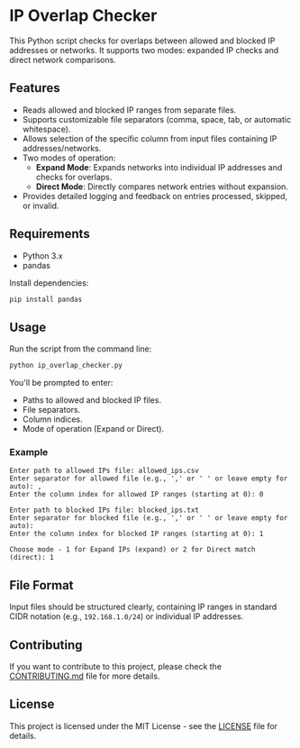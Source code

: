 # IP Overlap Checker

This Python script checks for overlaps between allowed and blocked IP addresses or networks. It supports two modes: expanded IP checks and direct network comparisons.

## Features
- Reads allowed and blocked IP ranges from separate files.
- Supports customizable file separators (comma, space, tab, or automatic whitespace).
- Allows selection of the specific column from input files containing IP addresses/networks.
- Two modes of operation:
  - **Expand Mode**: Expands networks into individual IP addresses and checks for overlaps.
  - **Direct Mode**: Directly compares network entries without expansion.
- Provides detailed logging and feedback on entries processed, skipped, or invalid.

## Requirements

- Python 3.x
- pandas

Install dependencies:
```sh
pip install pandas
```

## Usage

Run the script from the command line:

```sh
python ip_overlap_checker.py
```

You'll be prompted to enter:
- Paths to allowed and blocked IP files.
- File separators.
- Column indices.
- Mode of operation (Expand or Direct).

### Example

```
Enter path to allowed IPs file: allowed_ips.csv
Enter separator for allowed file (e.g., ',' or ' ' or leave empty for auto): ,
Enter the column index for allowed IP ranges (starting at 0): 0

Enter path to blocked IPs file: blocked_ips.txt
Enter separator for blocked file (e.g., ',' or ' ' or leave empty for auto):  
Enter the column index for blocked IP ranges (starting at 0): 1

Choose mode - 1 for Expand IPs (expand) or 2 for Direct match (direct): 1
```

## File Format

Input files should be structured clearly, containing IP ranges in standard CIDR notation (e.g., `192.168.1.0/24`) or individual IP addresses.

## Contributing

If you want to contribute to this project, please check the [CONTRIBUTING.md](CONTRIBUTING.md) file for more details.

## License

This project is licensed under the MIT License - see the [LICENSE](LICENSE) file for details.
